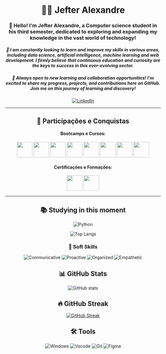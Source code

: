 <div align="center">

# 👨‍💻 Jefter Alexandre
### 👋 Hello! I'm Jefter Alexandre, a Computer science student in his third semester, dedicated to exploring and expanding my knowledge in the vast world of technology!
##### 🌱 I am constantly looking to learn and improve my skills in various areas, including data science, artificial intelligence, machine learning and web development. I firmly believe that continuous education and curiosity are the keys to success in this ever-evolving sector.
##### 💼 Always open to new learning and collaboration opportunities! I'm excited to share my progress, projects, and contributions here on GitHub. Join me on this journey of learning and discovery!

[![LinkedIn](https://img.shields.io/badge/LinkedIn-0077B5?style=for-the-badge&logo=linkedin&logoColor=white)](https://www.linkedin.com/in/jefter-alexandre-376677237/) 

---

## 🚀 Participações e Conquistas

#### Bootcamps e Cursos:
[<img src="https://hermes.dio.me/tracks/b092559f-ec20-4401-83e5-d98b6278b7b1.png" height="50"></a>](https://hermes.dio.me/certificates/4F5E4FAE.pdf)
[<img src="https://hermes.dio.me/tracks/9388e8d8-00d5-4007-a7c9-357324fe73fa.png" height="50"></a>](https://hermes.dio.me/certificates/E8BF2575.pdf)
[<img src="https://hermes.dio.me/tracks/12da0c17-5b91-4e81-b6e9-92e3ee3b83f6.png" height="50"></a>](https://hermes.dio.me/certificates/3238A153.pdf)
[<img src="https://hermes.dio.me/tracks/4d998d5c-36c1-497b-8da0-8db465c820eb.png" height="50"></a>](https://hermes.dio.me/certificates/NKEQBLYS.pdf)
[<img src="https://hermes.dio.me/tracks/077c7636-313d-4f1a-ba1c-c3aac542e86b.png" height="50"></a>](https://hermes.dio.me/certificates/6YOCUXZN.pdf)
[<img src="https://hermes.dio.me/tracks/eac28003-aab4-4427-9e80-d750b44894c7.png" height="50"></a>](https://hermes.dio.me/certificates/954D1849.pdf)
[<img src="https://hermes.dio.me/tracks/84b2d685-23f9-4729-9e3c-28cb84a39b38.png" height="50"></a>](https://hermes.dio.me/certificates/MTSTALFK.pdf)
[<img src="https://learn.microsoft.com/en-us/training/achievements/beginner-python.svg" height="50"></a>](https://learn.microsoft.com/pt-br/users/jefter-7634/achievements?tab=tab-learning-paths)


#### Certificações e Formações:
[<img src="https://api.accredible.com/v1/frontend/credential_website_embed_image/badge/116442435" height="50"></a>](https://api.accredible.com/v1/frontend/credential_website_embed_image/certificate/116442435)
[<img src="https://images.credly.com/size/110x110/images/024d0122-724d-4c5a-bd83-cfe3c4b7a073/image.png" height="50"></a>](https://www.credly.com/badges/dd770403-b985-4b9a-ad14-711dce728c97/public_url)

---

## 📚 Studying in this moment
![Python](https://img.shields.io/badge/Python-3776AB?style=for-the-badge&logo=python&logoColor=white)


![Top Langs](https://github-readme-stats-git-masterrstaa-rickstaa.vercel.app/api/top-langs/?username=jefteralex1&theme=midnight-purple&layout=compact&bg_color=000&border_color=8300ff&text_color=FFF)

### 🔗 Soft Skills
![Communicative](https://img.shields.io/badge/Communicative-red)
![Proactive](https://img.shields.io/badge/Proactive-blue)
![Organized](https://img.shields.io/badge/Organized-red)
![Empathetic](https://img.shields.io/badge/Empathetic-blue)

## 📊 GitHub Stats

![GitHub stats](https://github-readme-stats.vercel.app/api?username=jefteralex1&hide_title=true&border_color=8300ff&theme=midnight-purple&show_icons=true)

## 🔥 GitHub Streak

[![GitHub Streak](https://streak-stats.demolab.com/?user=jefteralex1&theme=midnight-purple&background=000&border=8300ff&dates=FFF)](https://git.io/streak-stats)

## 🛠️ Tools

![Windows](https://img.shields.io/badge/Windows-000?style=for-the-badge&logo=windows&logoColor=2CA5E0)
![Vscode](https://img.shields.io/badge/Vscode-007ACC?style=for-the-badge&logo=visual-studio-code&logoColor=white) 
![Git](https://img.shields.io/badge/GIT-E44C30?style=for-the-badge&logo=git&logoColor=white) 
![Figma](https://img.shields.io/badge/Figma-696969?style=for-the-badge&logo=figma&logoColor=figma)

<!---
JPLabussiereF/JPLabussiereF is a ✨ special ✨ repository because its `README.md` (this file) appears on your GitHub profile.
You can click the Preview link to take a look at your changes.
--->
</div>
